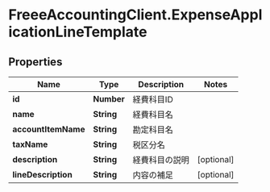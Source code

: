 # FreeeAccountingClient.ExpenseApplicationLineTemplate

## Properties
Name | Type | Description | Notes
------------ | ------------- | ------------- | -------------
**id** | **Number** | 経費科目ID | 
**name** | **String** | 経費科目名 | 
**accountItemName** | **String** | 勘定科目名 | 
**taxName** | **String** | 税区分名 | 
**description** | **String** | 経費科目の説明 | [optional] 
**lineDescription** | **String** | 内容の補足 | [optional] 


